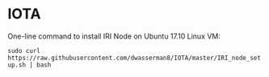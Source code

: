 # IOTA

One-line command to install IRI Node on Ubuntu 17.10 Linux VM:

`sudo curl https://raw.githubusercontent.com/dwasserman8/IOTA/master/IRI_node_setup.sh | bash`
